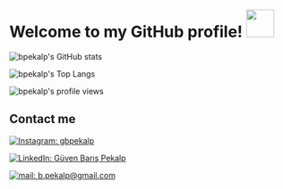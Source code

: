 # Welcome to my GitHub profile! <img src="https://raw.githubusercontent.com/MartinHeinz/MartinHeinz/master/wave.gif" width="50px" >

![bpekalp's GitHub stats](https://github-readme-stats-bpekalp.vercel.app/api?username=bpekalp&show_icons=true&theme=radical)

![bpekalp's Top Langs](https://github-readme-stats-bpekalp.vercel.app/api/top-langs/?username=bpekalp&layout=compact&theme=radical)

![bpekalp's profile views](https://komarev.com/ghpvc/?username=bpekalp&color=orange)


## Contact me

[![Instagram: gbpekalp](https://img.shields.io/badge/gbpekalp-E4405F?style=for-the-badge&logo=instagram&logoColor=white)](https://www.instagram.com/gbpekalp/)

[![LinkedIn: Güven Barış Pekalp](https://img.shields.io/badge/Güven_Barış_Pekalp-0077B5?style=for-the-badge&logo=linkedin&logoColor=white)](https://www.linkedin.com/in/g%C3%BCven-bar%C4%B1%C5%9F-pekalp-2692ba226/)

[![mail: b.pekalp@gmail.com](https://img.shields.io/badge/b.pekalp@gmail.com-D14836?style=for-the-badge&logo=gmail&logoColor=white)](mailto:b.pekalp@gmail.com)
